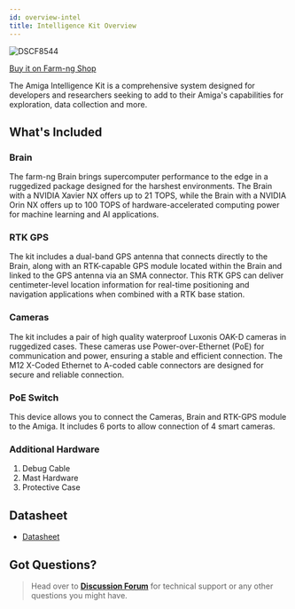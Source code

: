 ```yaml
---
id: overview-intel
title: Intelligence Kit Overview
---
```


![DSCF8544](https://github.com/farm-ng/amiga-dev-kit/assets/64480560/3cfbeb81-5feb-4dcf-8fbd-2fea69f1ca98)

[Buy it on Farm-ng Shop](https://farm-ng.com/products/amiga-brain-kit)

The Amiga Intelligence Kit is a comprehensive system designed for developers
and researchers seeking to add to their Amiga's capabilities for exploration,
data collection and more.

## What's Included

### Brain

The farm-ng Brain brings supercomputer performance to the edge in a
ruggedized package designed for the harshest environments.
The Brain with a NVIDIA Xavier NX offers up to 21 TOPS,
while the Brain with a NVIDIA Orin NX offers up to 100 TOPS of
hardware-accelerated computing power for machine learning and AI applications.

### RTK GPS

The kit includes a dual-band GPS antenna that connects directly to the Brain,
along with an RTK-capable GPS module located within the Brain and
linked to the GPS antenna via an SMA connector.
This RTK GPS can deliver centimeter-level location information for real-time
positioning and navigation applications when combined with a RTK base station.

### Cameras

The kit includes a pair of high quality waterproof Luxonis OAK-D cameras in
ruggedized cases.
These cameras use Power-over-Ethernet (PoE) for communication and power,
ensuring a stable and efficient connection.
The M12 X-Coded Ethernet to A-coded cable connectors are designed for secure
and reliable connection.

### PoE Switch

This device allows you to connect the Cameras, Brain and
RTK-GPS module to the Amiga.
It includes 6 ports to allow connection of 4 smart cameras.

### Additional Hardware

1. Debug Cable
2. Mast Hardware
3. Protective Case

## Datasheet

- [Datasheet](https://github.com/farm-ng/amiga-dev-kit/files/11489159/024-00001-001.-.Datasheet.for.Amiga.Intelligence.Kit.V2.01.DRAFT.1.pdf)

## Got Questions?

> Head over to **[Discussion Forum](https://discourse.farm-ng.com/)** for
> technical support or any other questions you might have.
